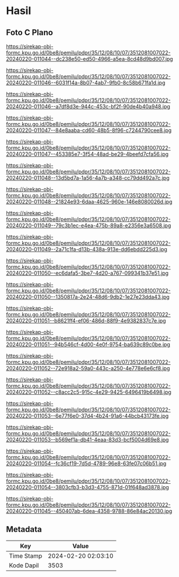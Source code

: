 # Hasil

## Foto C Plano

https://sirekap-obj-formc.kpu.go.id/0be8/pemilu/pdpr/35/12/08/10/07/3512081007022-20240220-011044--dc238e50-ed50-4966-a5ea-8cd48d9bd007.jpg

https://sirekap-obj-formc.kpu.go.id/0be8/pemilu/pdpr/35/12/08/10/07/3512081007022-20240220-011046--6031f14a-8b07-4ab7-9fb0-8c58b671fa1d.jpg

https://sirekap-obj-formc.kpu.go.id/0be8/pemilu/pdpr/35/12/08/10/07/3512081007022-20240220-011046--a7df8d3e-944c-453c-bf2f-90de4b40a948.jpg

https://sirekap-obj-formc.kpu.go.id/0be8/pemilu/pdpr/35/12/08/10/07/3512081007022-20240220-011047--84e8aaba-cd60-48b5-8f96-c7244790cee8.jpg

https://sirekap-obj-formc.kpu.go.id/0be8/pemilu/pdpr/35/12/08/10/07/3512081007022-20240220-011047--453385e7-3f54-48ad-be29-4beefd7cfa56.jpg

https://sirekap-obj-formc.kpu.go.id/0be8/pemilu/pdpr/35/12/08/10/07/3512081007022-20240220-011048--13d5bd7a-1a56-4a7b-a348-cc79dd492a7c.jpg

https://sirekap-obj-formc.kpu.go.id/0be8/pemilu/pdpr/35/12/08/10/07/3512081007022-20240220-011048--21824e93-6daa-4625-960e-146e8080026d.jpg

https://sirekap-obj-formc.kpu.go.id/0be8/pemilu/pdpr/35/12/08/10/07/3512081007022-20240220-011049--79c3b1ec-e4ea-475b-89a8-e2356e3a6508.jpg

https://sirekap-obj-formc.kpu.go.id/0be8/pemilu/pdpr/35/12/08/10/07/3512081007022-20240220-011049--2a71c1fa-d13b-438a-913e-dd6ebdd225d3.jpg

https://sirekap-obj-formc.kpu.go.id/0be8/pemilu/pdpr/35/12/08/10/07/3512081007022-20240220-011050--ec6dafa5-3be7-4d20-a767-099341b37e51.jpg

https://sirekap-obj-formc.kpu.go.id/0be8/pemilu/pdpr/35/12/08/10/07/3512081007022-20240220-011050--1350817a-2e24-48d6-9db2-1e27e23dda43.jpg

https://sirekap-obj-formc.kpu.go.id/0be8/pemilu/pdpr/35/12/08/10/07/3512081007022-20240220-011051--b8621ff4-ef06-486d-88f9-4e9382837c7e.jpg

https://sirekap-obj-formc.kpu.go.id/0be8/pemilu/pdpr/35/12/08/10/07/3512081007022-20240220-011051--94b546cf-4d00-4e0f-9754-ba639c89c0be.jpg

https://sirekap-obj-formc.kpu.go.id/0be8/pemilu/pdpr/35/12/08/10/07/3512081007022-20240220-011052--72e918a2-59a0-443c-a250-4e778e6e6cf8.jpg

https://sirekap-obj-formc.kpu.go.id/0be8/pemilu/pdpr/35/12/08/10/07/3512081007022-20240220-011052--c8acc2c5-915c-4e29-9425-6496419b6498.jpg

https://sirekap-obj-formc.kpu.go.id/0be8/pemilu/pdpr/35/12/08/10/07/3512081007022-20240220-011053--6e77f6e0-37d4-4b24-91a6-44bcb43173fe.jpg

https://sirekap-obj-formc.kpu.go.id/0be8/pemilu/pdpr/35/12/08/10/07/3512081007022-20240220-011053--b569ef1a-db41-4eaa-83d3-bcf5004d69e8.jpg

https://sirekap-obj-formc.kpu.go.id/0be8/pemilu/pdpr/35/12/08/10/07/3512081007022-20240220-011054--fc36cf19-7d5d-4789-96e8-63fe07c06b51.jpg

https://sirekap-obj-formc.kpu.go.id/0be8/pemilu/pdpr/35/12/08/10/07/3512081007022-20240220-011054--3803cfb3-b3d3-4755-871d-01f648ad3878.jpg

https://sirekap-obj-formc.kpu.go.id/0be8/pemilu/pdpr/35/12/08/10/07/3512081007022-20240220-011045--450407ab-6dea-4358-9788-86e84ac20130.jpg


## Metadata

| Key        | Value               |
| ---------- | ------------------- |
| Time Stamp | 2024-02-20 02:03:10 |
| Kode Dapil | 3503                |



